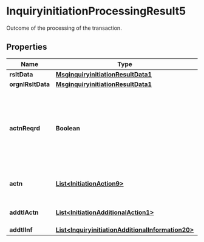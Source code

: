 

# InquiryinitiationProcessingResult5

Outcome of the processing of the transaction.
## Properties

Name | Type | Description | Notes
------------ | ------------- | ------------- | -------------
**rsltData** | [**MsginquiryinitiationResultData1**](MsginquiryinitiationResultData1.md) |  |  [optional]
**orgnlRsltData** | [**MsginquiryinitiationResultData1**](MsginquiryinitiationResultData1.md) |  |  [optional]
**actnReqrd** | **Boolean** | Action required flag. Default: False: Action Not Required. True: Action Required. |  [optional]
**actn** | [**List&lt;InitiationAction9&gt;**](InitiationAction9.md) | Set of actions to be performed. |  [optional]
**addtlActn** | [**List&lt;InitiationAdditionalAction1&gt;**](InitiationAdditionalAction1.md) | Additional action to perform. |  [optional]
**addtlInf** | [**List&lt;InquiryinitiationAdditionalInformation20&gt;**](InquiryinitiationAdditionalInformation20.md) |  |  [optional]



